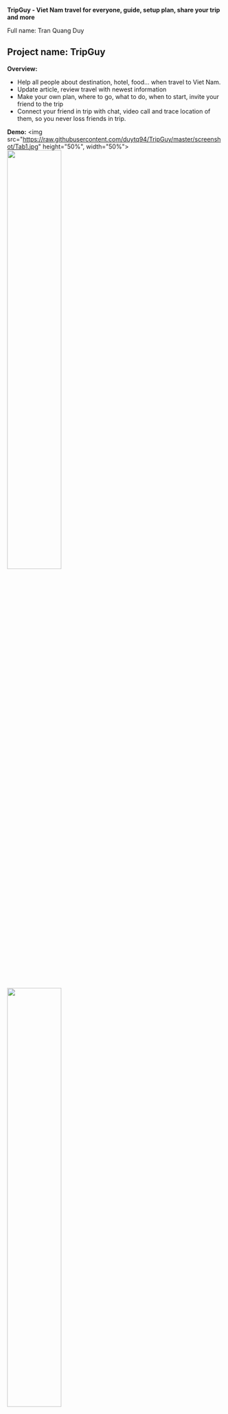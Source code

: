 **TripGuy - Viet Nam travel for everyone, guide, setup plan, share your trip and more**

Full name: Tran Quang Duy

Project name: TripGuy
----------------------------

**Overview:**
* Help all people about destination, hotel, food... when travel to Viet Nam.
* Update article, review travel with newest information
* Make your own plan, where to go, what to do, when to start, invite your friend to the trip
* Connect your friend in trip with chat, video call and trace location of them, so you never loss friends in trip.

**Demo:**
<img src="https://raw.githubusercontent.com/duytq94/TripGuy/master/screenshot/Tab1.jpg" height="50%", width="50%">
<img src="https://raw.githubusercontent.com/duytq94/TripGuy/master/screenshot/Tab2.jpg" height="50%">
<img src="https://raw.githubusercontent.com/duytq94/TripGuy/master/screenshot/Tab3.jpg" height="50%">
<img src="https://raw.githubusercontent.com/duytq94/TripGuy/master/screenshot/Tab4.jpg" height="50%">
<img src="https://raw.githubusercontent.com/duytq94/TripGuy/master/screenshot/Tab5.jpg" height="50%">
<img src="https://raw.githubusercontent.com/duytq94/TripGuy/master/screenshot/ChatGroup.jpg" height="50%">
<img src="https://raw.githubusercontent.com/duytq94/TripGuy/master/screenshot/VideoCall.jpg" height="50%">
<img src="https://raw.githubusercontent.com/duytq94/TripGuy/master/screenshot/Comment.jpg" height="50%">
<img src="https://raw.githubusercontent.com/duytq94/TripGuy/master/screenshot/DetailPlan.jpg" height="50%">
<img src="https://raw.githubusercontent.com/duytq94/TripGuy/master/screenshot/LisrFriend.jpg" height="50%">
<img src="https://raw.githubusercontent.com/duytq94/TripGuy/master/screenshot/Location.jpg" height="50%">
